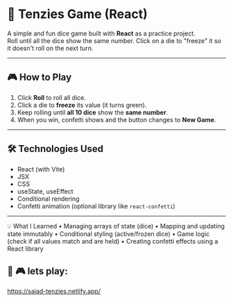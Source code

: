 # 🎲 Tenzies Game (React)

A simple and fun dice game built with **React** as a practice project.  
Roll until all the dice show the same number. Click on a die to "freeze" it so it doesn't roll on the next turn.

---



## 🎮 How to Play

1. Click **Roll** to roll all dice.
2. Click a die to **freeze** its value (it turns green).
3. Keep rolling until **all 10 dice** show the **same number**.
4. When you win, confetti shows and the button changes to **New Game**.

---

## 🛠️ Technologies Used

- React (with Vite)
- JSX
- CSS
- useState, useEffect
- Conditional rendering
- Confetti animation (optional library like `react-confetti`)

---
💡 What I Learned
	•	Managing arrays of state (dice)
	•	Mapping and updating state immutably
	•	Conditional styling (active/frozen dice)
	•	Game logic (check if all values match and are held)
	•	Creating confetti effects using a React library

## 🎲 🎮 lets play:

https://sajad-tenzies.netlify.app/
